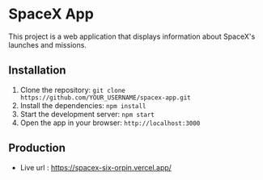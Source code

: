 # SpaceX App

This project is a web application that displays information about SpaceX's launches and missions.

## Installation
1. Clone the repository: `git clone https://github.com/YOUR_USERNAME/spacex-app.git`
2. Install the dependencies: `npm install`
3. Start the development server: `npm start`
4. Open the app in your browser: `http://localhost:3000`

## Production
- Live url : https://spacex-six-orpin.vercel.app/
